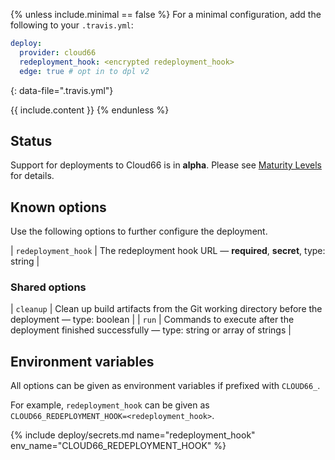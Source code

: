 {% unless include.minimal == false %}
For a minimal configuration, add the following to your `.travis.yml`:

```yaml
deploy:
  provider: cloud66
  redeployment_hook: <encrypted redeployment_hook>
  edge: true # opt in to dpl v2
```
{: data-file=".travis.yml"}



{{ include.content }}
{% endunless %}

## Status

Support for deployments to Cloud66 is in **alpha**. Please see [Maturity Levels](/user/deployment-v2/#maturity-levels) for details.
## Known options

Use the following options to further configure the deployment.

| `redeployment_hook` | The redeployment hook URL &mdash; **required**, **secret**, type: string |

### Shared options

| `cleanup` | Clean up build artifacts from the Git working directory before the deployment &mdash; type: boolean |
| `run` | Commands to execute after the deployment finished successfully &mdash; type: string or array of strings |

## Environment variables

All options can be given as environment variables if prefixed with `CLOUD66_`.

For example, `redeployment_hook` can be given as `CLOUD66_REDEPLOYMENT_HOOK=<redeployment_hook>`.

{% include deploy/secrets.md name="redeployment_hook" env_name="CLOUD66_REDEPLOYMENT_HOOK" %}